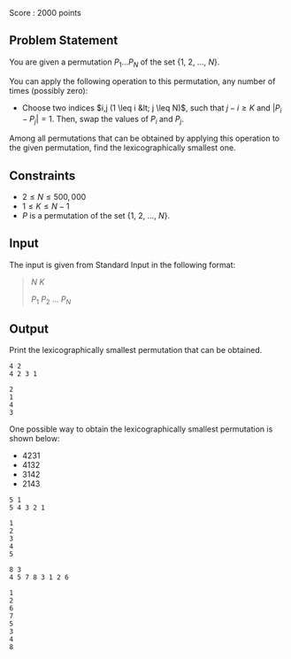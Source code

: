 Score : $2000$ points

## Problem Statement

You are given a permutation $P_1 ... P_N$ of the set {$1$, $2$, ..., $N$}.

You can apply the following operation to this permutation, any number of times (possibly zero):

- Choose two indices $i,j (1 \leq i &lt; j \leq N)$, such that $j - i \geq K$ and $|P_i - P_j| = 1$.
Then, swap the values of $P_i$ and $P_j$.

Among all permutations that can be obtained by applying this operation to the given permutation, find the lexicographically smallest one.

## Constraints

- $2 \leq N \leq 500,000$
- $1 \leq K \leq N-1$
- $P$ is a permutation of the set {$1$, $2$, ..., $N$}.

## Input

The input is given from Standard Input in the following format:

> $N$ $K$
> 
> $P_1$ $P_2$ $...$ $P_N$

## Output

Print the lexicographically smallest permutation that can be obtained.

```input1
4 2
4 2 3 1
```

```output1
2
1
4
3
```

One possible way to obtain the lexicographically smallest permutation is shown below:

- $4 2 3 1$
- $4 1 3 2$
- $3 1 4 2$
- $2 1 4 3$

```input2
5 1
5 4 3 2 1
```

```output2
1
2
3
4
5
```

```input3
8 3
4 5 7 8 3 1 2 6
```

```output3
1
2
6
7
5
3
4
8
```